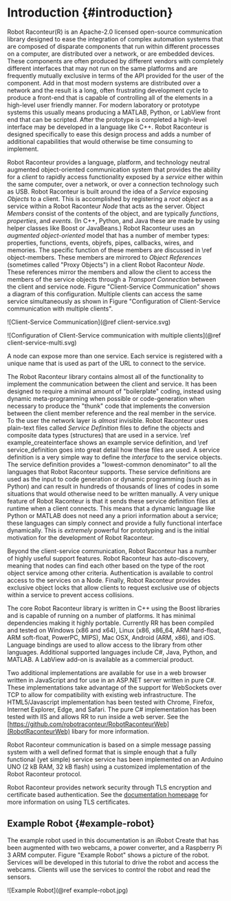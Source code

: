 # Introduction {#introduction}

Robot Raconteur(R) is an Apache-2.0 licensed open-source communication library designed to ease the integration of complex automation systems that are composed of disparate components that run within different processes on a computer, are distributed over a network, or are embedded devices.  These components are often produced by different vendors with completely different interfaces that may not run on the same platforms and are frequently mutually exclusive in terms of the API provided for the user of the component.  Add in that most modern systems are distributed over a network and the result is a long, often frustrating development cycle to produce a front-end that is capable of controlling all of the elements in a high-level user friendly manner.  For modern laboratory or prototype systems this usually means producing a MATLAB, Python, or LabView front end that can be scripted.  After the prototype is completed a high-level interface may be developed in a language like C++.  Robot Raconteur is designed specifically to ease this design process and adds a number of additional capabilities that would otherwise be time consuming to implement.  

Robot Raconteur provides a language, platform, and technology neutral augmented object-oriented communication system that provides the ability for a *client* to rapidly access functionality exposed by a *service* either within the same computer, over a network, or over a connection technology such as USB.  Robot Raconteur is built around the idea of a *Service* exposing *Objects* to a client. This is accomplished by registering a *root object* as a service within a Robot Raconteur *Node* that acts as the server.  Object *Members* consist of the contents of the object, and are typically *functions*, *properties*, and *events*. (In C++, Python, and Java these are made by using helper classes like Boost or JavaBeans.)  Robot Raconteur uses an *augmented object-oriented* model that has a number of member types: properties, functions, events, objrefs, pipes, callbacks, wires, and memories. The specific function of these members are discussed in \ref object-members. These members are mirrored to *Object References* (sometimes called "Proxy Objects") in a client Robot Raconteur *Node*.  These references mirror the members and allow the client to access the members of the service objects through a *Transport Connection* between the client and service node.  Figure "Client-Service Communication" shows a diagram of this configuration. Multiple clients can access the same service simultaneously as shown in Figure "Configuration of Client-Service communication with multiple clients".

![Client-Service Communication](@ref client-service.svg)

![Configuration of Client-Service communication with multiple clients](@ref client-service-multi.svg)

A node can expose more than one service.  Each service is registered with a unique name that is used as part of the URL to connect to the service.

The Robot Raconteur library contains almost all of the functionality to implement the communication between the client and service.  It has been designed to require a minimal amount of "boilerplate" coding, instead using dynamic meta-programming when possible or code-generation when necessary to produce the "thunk" code that implements the conversion between the client member reference and the real member in the service.  To the user the network layer is *almost* invisible.  Robot Raconteur uses plain-text files called *Service Definition* files to define the objects and composite data types (structures) that are used in a service.  \ref example_createinterface shows an example service definition, and \ref service_definition goes into great detail how these files are used.  A service definition is a very simple way to define the *interface* to the service objects.  The service definition provides a "lowest-common denominator" to all the languages that Robot Raconteur supports.  These service definitions are used as the input to code generation or dynamic programming (such as in Python) and can result in hundreds of thousands of lines of codes in some situations that would otherwise need to be written manually.  A very unique feature of Robot Raconteur is that it sends these service definition files at runtime when a client connects.  This means that a dynamic language like Python or MATLAB does not need any a priori information about a service; these languages can simply connect and provide a fully functional interface dynamically.  This is *extremely* powerful for prototyping and is the initial motivation for the development of Robot Raconteur.

Beyond the client-service communication, Robot Raconteur has a number of highly useful support features.  Robot Raconteur has auto-discovery, meaning that nodes can find each other based on the type of the root object service among other criteria.  Authentication is available to control access to the services on a Node.  Finally, Robot Raconteur provides exclusive object locks that allow clients to request exclusive use of objects within a service to prevent access collisions.

The core Robot Raconteur library is written in C++ using the Boost libraries and is capable of running on a number of platforms. It has minimal dependencies making it highly portable. Currently RR has been compiled and tested on Windows (x86 and x64), Linux (x86, x86\_64, ARM hard-float, ARM soft-float, PowerPC, MIPS), Mac OSX, Android (ARM, x86), and iOS.  Language bindings are used to allow access to the library from other languages. Additional supported languages include C\#, Java, Python, and MATLAB. A LabView add-on is available as a commercial product.

Two additional implementations are available for use in a web browser written in JavaScript and for use in an ASP.NET server written in pure C\#.  These implementations take advantage of the support for WebSockets over TCP to allow for compatibility with existing web infrastructure. The HTML5/Javascript implementation has been tested with Chrome, Firefox, Internet Explorer, Edge, and Safari. The pure C\# implementation has been tested with IIS and allows RR to run inside a web server. See the [https://github.com/robotraconteur/RobotRaconteurWeb](RobotRaconteurWeb) libary for more information.

Robot Raconteur communication is based on a simple message passing system with a well defined format that is simple enough that a fully functional (yet simple) service service has been implemented on an Arduino UNO (2 kB RAM, 32 kB flash) using a customized implementation of the Robot Raconteur protocol.

Robot Raconteur provides network security through TLS encryption and certificate based authentication.  See the [documentation homepage](https://github.com/robotraconteur/robotraconteur/wiki/Documentation) for more information on using TLS certificates.

## Example Robot {#example-robot}

The example robot used in this documentation is an iRobot Create that has been augmented with two webcams, a power converter, and a Raspberry Pi 3 ARM computer. Figure "Example Robot" shows a picture of the robot.  Services will be developed in this tutorial to drive the robot and access the webcams.  Clients will use the services to control the robot and read the sensors.

![Example Robot](@ref example-robot.jpg)
